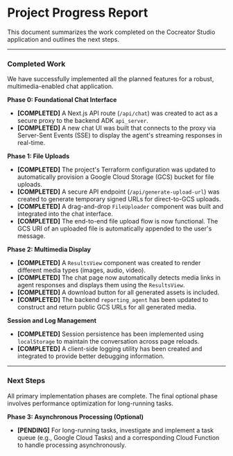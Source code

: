 # Project Progress Report

This document summarizes the work completed on the Cocreator Studio application and outlines the next steps.

---

### Completed Work

We have successfully implemented all the planned features for a robust, multimedia-enabled chat application.

**Phase 0: Foundational Chat Interface**
- **[COMPLETED]** A Next.js API route (`/api/chat`) was created to act as a secure proxy to the backend ADK `api_server`.
- **[COMPLETED]** A new chat UI was built that connects to the proxy via Server-Sent Events (SSE) to display the agent's streaming responses in real-time.

**Phase 1: File Uploads**
- **[COMPLETED]** The project's Terraform configuration was updated to automatically provision a Google Cloud Storage (GCS) bucket for file uploads.
- **[COMPLETED]** A secure API endpoint (`/api/generate-upload-url`) was created to generate temporary signed URLs for direct-to-GCS uploads.
- **[COMPLETED]** A drag-and-drop `FileUploader` component was built and integrated into the chat interface.
- **[COMPLETED]** The end-to-end file upload flow is now functional. The GCS URI of an uploaded file is automatically appended to the user's message.

**Phase 2: Multimedia Display**
- **[COMPLETED]** A `ResultsView` component was created to render different media types (images, audio, video).
- **[COMPLETED]** The chat page now automatically detects media links in agent responses and displays them using the `ResultsView`.
- **[COMPLETED]** A download button for all generated assets is included.
- **[COMPLETED]** The backend `reporting_agent` has been updated to construct and return public GCS URLs for all generated media.

**Session and Log Management**
- **[COMPLETED]** Session persistence has been implemented using `localStorage` to maintain the conversation across page reloads.
- **[COMPLETED]** A client-side logging utility has been created and integrated to provide better debugging information.

---

### Next Steps

All primary implementation phases are complete. The final optional phase involves performance optimization for long-running tasks.

**Phase 3: Asynchronous Processing (Optional)**
- **[PENDING]** For long-running tasks, investigate and implement a task queue (e.g., Google Cloud Tasks) and a corresponding Cloud Function to handle processing asynchronously.
